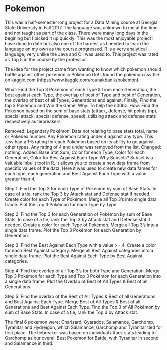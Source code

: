 # Pokemon
This was a half-semester long project for a Data Mining course at Georgia State University in Fall 2017. The language was unknown to me at the time and not taught as part of the class. There were many long days in the begining but I picked it up quickly. This was the most enjoyable project I have done to date but also one of the hardest as I needed to learn the language on my own as the course progressed. R is a very analytical language, very unlike the Java and C I was used to. This project was rated as Top 5 in the course by the professor.

The idea for the project came from wanting to know which pokemon should battle against other pokemon in Pokemon Go! I found the pokemon.csv file on kaggle.com (https://www.kaggle.com/rounakbanik/pokemon). 

What: Find the Top 3 Pokémon of each Type & from each Generation, the best against each Type, the overlap of best of Type and best of Generation, the overlap of best of all Types, Generations and against. Finally, Find the top 3 Pokémon and Win the Game!
Why:  To help the n00bz.
How: Find the Pokémon based on the sum of base stats (attack, defense, hit points (hp), special attack, special defense, speed), utilizing attack and defense stats respectively as tiebreakers.

Removed: Legendary Pokémon. Data not relating to base stats total, name or Pokedex number. Any Pokémon rating under 4 against any type. This .csv had a 1-5 rating for each Pokemon based on its ability to go against other types. Any rating of 4 and under was removed from the list. 
Changed: nothing.
Added: Base Stat Sum, Color for each Type, Color for each Generation, Color for Best Against Each Type
Why Subsets? Subset is a valuable inbuilt tool in R. It allows you to create a new data frame from specific values of the data. Here it was used to create new data fames for each type, each generation and Best Against Each Type with a value greater than 4. 

Step 1: Find the Top 3 for each Type of Pokémon by sum of Base Stats. In case of a tie, rank the Top 3 by Attack stat and Defense stat if needed. Create color for each Type of Pokémon. Merge all Top 3’s into single data frame. Plot the Top 3 Pokémon for each Type by Type.

Step 2: Find the Top 3 for each Generation of Pokémon by sum of Base Stats. In case of a tie, rank the Top 3 by Attack stat and Defense stat if needed. Create a color for each Type of Pokémon. Merge all Top 3’s into a single data frame. Plot the Top 3 Pokémon for each Generation by Generation.

Step 3: Find the Best Against Each Type with a value >= 4. Create a color for each Best Against category. Merge all Best Against categories into a single data frame. Plot the Best Against Each Type by Best Against categories. 

Step 4: Find the overlap of all Top 3’s for both Type and Generation. Merge Top 3 Pokémon for each Type and Top 3 Pokémon for each Generation into a single data frame. Plot the Overlap of Best of All Types & Best of all Generations. 

Step 5: Find the overlap of the Best of All Types & Best of all Generations and Best Against Each Type. Merge Best of All Types & Best of all Generations and Best Against Each Type. Find the Top 3 of All Pokémon by sum of Base Stats. In case of a tie, rank the Top 3 by Attack stat. 

The final 6 pokemon were: Charizard, Gyarados, Salamance, Garchomp, Tyranitar and Hydreigon, which Salamance, Garchomp and Tyranitar tied for first place. The tiebreaker was based on individual attack stats leading to Garchomp as our overall Best Pokemon for Battle, with Tyranitar in second and Salamance in third. 

